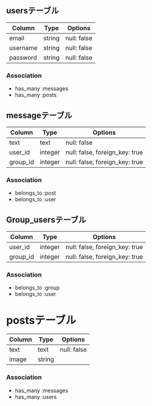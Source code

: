 ## usersテーブル
|Column|Type|Options|
|------|----|-------|
|email|string|null: false|
|username|string|null: false|
|password|string|null: false|

### Association
- has_many :messages
- has_many :posts

## messageテーブル
|Column|Type|Options|
|-------|----|-------|
|text|text|null: false|
|user_id|integer|null: false, foreign_key: true|
|group_id|integer|null: false, foreign_key: true|

### Association
- belongs_to :post
- belongs_to :user

## Group_usersテーブル
|Column|Type|Options|
|------|----|-------|
|user_id|integer|null: false, foreign_key: true|
|group_id|integer|null: false, foreign_key: true|

### Association
- belongs_to :group
- belongs_to :user

# postsテーブル
|Column|Type|Options|
|-------|----|-------|
|text|text|null: false|
|image|string|

### Association
- has_many :messages
- has_many :users
